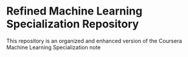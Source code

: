 # Refined Machine Learning Specialization Repository

This repository is an organized and enhanced version of the Coursera Machine Learning Specialization note